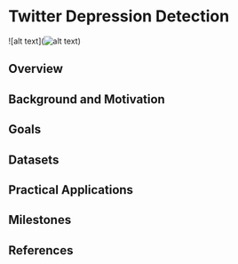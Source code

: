 # Twitter Depression Detection
![alt text](![alt text](https://github.com/miladrezazadeh/twitter_depression_detection/blob/main/depression.png?raw=true))
## Overview

## Background and Motivation

## Goals

## Datasets

## Practical Applications

## Milestones

## References
